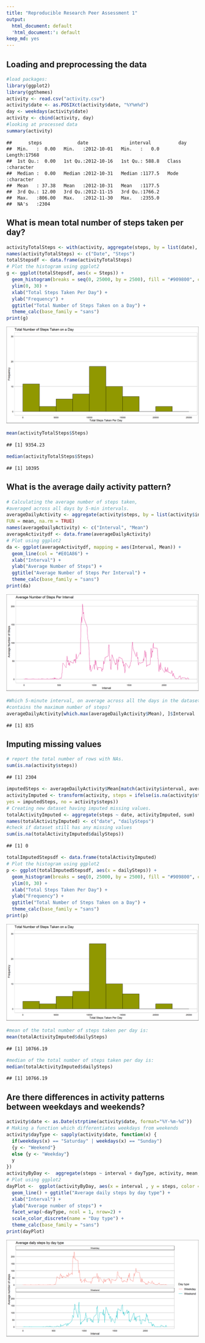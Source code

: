 ```yaml
---
title: "Reproducible Research Peer Assessment 1"
output:
  html_document: default
  'html_document:': default
keep_md: yes
---
```


## Loading and preprocessing the data

``` r
#load packages:
library(ggplot2)
library(ggthemes)
activity <- read.csv("activity.csv")
activity$date <- as.POSIXct(activity$date, "%Y%m%d")
day <- weekdays(activity$date)
activity <- cbind(activity, day)
#looking at processed data
summary(activity)
```

    ##      steps             date               interval          day           
    ##  Min.   :  0.00   Min.   :2012-10-01   Min.   :   0.0   Length:17568      
    ##  1st Qu.:  0.00   1st Qu.:2012-10-16   1st Qu.: 588.8   Class :character  
    ##  Median :  0.00   Median :2012-10-31   Median :1177.5   Mode  :character  
    ##  Mean   : 37.38   Mean   :2012-10-31   Mean   :1177.5                     
    ##  3rd Qu.: 12.00   3rd Qu.:2012-11-15   3rd Qu.:1766.2                     
    ##  Max.   :806.00   Max.   :2012-11-30   Max.   :2355.0                     
    ##  NA's   :2304

## What is mean total number of steps taken per day?

``` r
activityTotalSteps <- with(activity, aggregate(steps, by = list(date), sum, na.rm = TRUE))
names(activityTotalSteps) <- c("Date", "Steps")
totalStepsdf <- data.frame(activityTotalSteps)
# Plot the histogram using ggplot2
g <- ggplot(totalStepsdf, aes(x = Steps)) + 
  geom_histogram(breaks = seq(0, 25000, by = 2500), fill = "#909800", col = "black") + 
  ylim(0, 30) + 
  xlab("Total Steps Taken Per Day") + 
  ylab("Frequency") + 
  ggtitle("Total Number of Steps Taken on a Day") + 
  theme_calc(base_family = "sans")
print(g)
```

![plot of chunk meanStepsPerDay](figures%20meanStepsPerDay-1.png)

``` r
mean(activityTotalSteps$Steps)
```

    ## [1] 9354.23

``` r
median(activityTotalSteps$Steps)
```

    ## [1] 10395

## What is the average daily activity pattern?

``` r
# Calculating the average number of steps taken, 
#averaged across all days by 5-min intervals.
averageDailyActivity <- aggregate(activity$steps, by = list(activity$interval), 
FUN = mean, na.rm = TRUE)
names(averageDailyActivity) <- c("Interval", "Mean")
averageActivitydf <- data.frame(averageDailyActivity)
# Plot using ggplot2
da <- ggplot(averageActivitydf, mapping = aes(Interval, Mean)) + 
  geom_line(col = "#E01A86") +
  xlab("Interval") + 
  ylab("Average Number of Steps") + 
  ggtitle("Average Number of Steps Per Interval") +
  theme_calc(base_family = "sans")
print(da)
```

![plot of chunk AvgDailyActivity](figures%20AvgDailyActivity-1.png)

``` r
#Which 5-minute interval, on average across all the days in the dataset, 
#contains the maximum number of steps?
averageDailyActivity[which.max(averageDailyActivity$Mean), ]$Interval
```

    ## [1] 835

## Imputing missing values

``` r
# report the total number of rows with NAs.
sum(is.na(activity$steps))
```

    ## [1] 2304

``` r
imputedSteps <- averageDailyActivity$Mean[match(activity$interval, averageDailyActivity$Interval)]
activityImputed <- transform(activity, steps = ifelse(is.na(activity$steps), 
yes = imputedSteps, no = activity$steps))
# Creating new dataset having imputed missing values.
totalActivityImputed <- aggregate(steps ~ date, activityImputed, sum)
names(totalActivityImputed) <- c("date", "dailySteps")
#check if dataset still has any missing values
sum(is.na(totalActivityImputed$dailySteps))
```

    ## [1] 0

``` r
totalImputedStepsdf <- data.frame(totalActivityImputed)
# Plot the histogram using ggplot2
p <- ggplot(totalImputedStepsdf, aes(x = dailySteps)) + 
  geom_histogram(breaks = seq(0, 25000, by = 2500), fill = "#909800", col = "black") + 
  ylim(0, 30) + 
  xlab("Total Steps Taken Per Day") + 
  ylab("Frequency") + 
  ggtitle("Total Number of Steps Taken on a Day") + 
  theme_calc(base_family = "sans")
print(p)
```

![plot of chunk ImputingNAs](figures%20ImputingNAs-1.png)

``` r
#mean of the total number of steps taken per day is:
mean(totalActivityImputed$dailySteps)
```

    ## [1] 10766.19

``` r
#median of the total number of steps taken per day is:
median(totalActivityImputed$dailySteps)
```

    ## [1] 10766.19

## Are there differences in activity patterns between weekdays and weekends?

``` r
activity$date <- as.Date(strptime(activity$date, format="%Y-%m-%d"))
# Making a function which differentiates weekdays from weekends
activity$dayType <- sapply(activity$date, function(x) {
  if(weekdays(x) == "Saturday" | weekdays(x) == "Sunday")
  {y <- "Weekend"}
  else {y <- "Weekday"}
  y
})
activityByDay <-  aggregate(steps ~ interval + dayType, activity, mean, na.rm = TRUE)
# Plot using ggplot2
dayPlot <-  ggplot(activityByDay, aes(x = interval , y = steps, color = dayType)) + 
  geom_line() + ggtitle("Average daily steps by day type") + 
  xlab("Interval") + 
  ylab("Average number of steps") +
  facet_wrap(~dayType, ncol = 1, nrow=2) +
  scale_color_discrete(name = "Day type") +
  theme_calc(base_family = "sans")
print(dayPlot)
```

![plot of chunk WeekdayWeekend](figures%20WeekdayWeekend-1.png)
